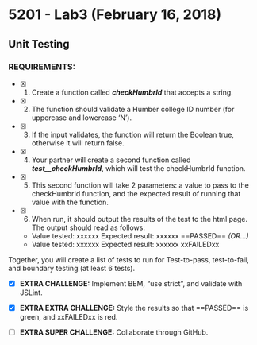 # 5201 - Lab3 (February 16, 2018)
## Unit Testing 

### REQUIREMENTS:
- [x] 1. Create a function called **_checkHumbrId_** that accepts a string.
- [x] 2. The function should validate a Humber college ID number (for uppercase and lowercase ‘N’).
- [x] 3. If the input validates, the function will return the Boolean true, otherwise it will return false.
- [x] 4. Your partner will create a second function called **_test__checkHumbrId_**, which will test the checkHumbrId function.
- [x] 5. This second function will take 2 parameters: a value to pass to the checkHumbrId function, and the expected result of running that value with the function.
- [x] 6. When run, it should output the results of the test to the html page. The output should read as follows:
   - Value tested: xxxxxx Expected result: xxxxxx ==PASSED== *(OR…)*
   - Value tested: xxxxxx Expected result: xxxxxx xxFAILEDxx

Together, you will create a list of tests to run for Test-to-pass, test-to-fail, and boundary testing (at least 6 tests).

- [x] **EXTRA CHALLENGE:** Implement BEM, “use strict”, and validate with JSLint.

- [x] **EXTRA EXTRA CHALLENGE:** Style the results so that ==PASSED== is green, and xxFAILEDxx is red.

- [ ] **EXTRA SUPER CHALLENGE:** Collaborate through GitHub.
